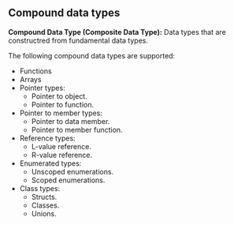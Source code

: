 ## Compound data types
**Compound Data Type (Composite Data Type):** Data types that are constructred from fundamental data types.

The following compound data types are supported:
- Functions
- Arrays
- Pointer types:
	- Pointer to object.
	- Pointer to function.
- Pointer to member types:
	- Pointer to data member.
	- Pointer to member function.
- Reference types:
	- L-value reference.
	- R-value reference.
- Enumerated types:
	- Unscoped enumerations.
	- Scoped enumerations.
- Class types:
	- Structs.
	- Classes.
	- Unions.

